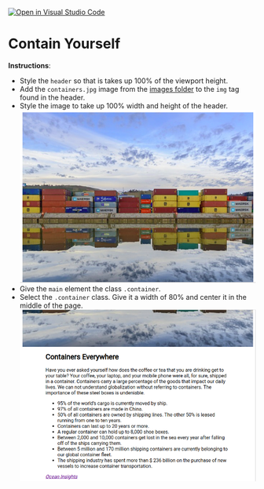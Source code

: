 [![Open in Visual Studio Code](https://classroom.github.com/assets/open-in-vscode-c66648af7eb3fe8bc4f294546bfd86ef473780cde1dea487d3c4ff354943c9ae.svg)](https://classroom.github.com/online_ide?assignment_repo_id=9685804&assignment_repo_type=AssignmentRepo)
# Contain Yourself

**Instructions**: 
* Style the `header` so that is takes up 100% of the viewport height. 
* Add the `containers.jpg` image from the [images folder](./images/) to the `img` tag found in the header.
* Style the image to take up 100% width and height of the header. 
![header-mock](/images/header.png)
* Give the `main` element the class `.container`. 
* Select the `.container` class. Give it a width of 80% and center it in the middle of the page.
![main-mock](/images/main.png)